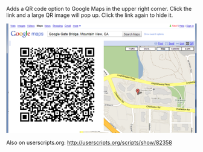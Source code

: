 Adds a QR code option to Google Maps in the upper right corner. Click the link and a large QR image will pop up. Click the link again to hide it.

![Screenshot](https://github.com/alexcpendleton/GoogleMapsQRCode/raw/master/Screenshot.png)

Also on userscripts.org: http://userscripts.org/scripts/show/82358